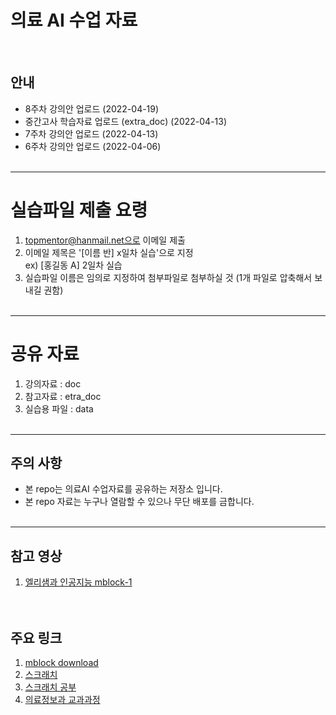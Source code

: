 # 의료 AI 수업 자료 
<br>

## 안내
* 8주차 강의안 업로드 (2022-04-19)
* 중간고사 학습자료 업로드 (extra_doc) (2022-04-13)
* 7주차 강의안 업로드 (2022-04-13)
* 6주차 강의안 업로드 (2022-04-06)
<br><br>

-----------------------------------
# 실습파일 제출 요령

1. topmentor@hanmail.net으로 이메일 제출 
2. 이메일 제목은 '[이름 반] x일차 실습'으로 지정 <br>
   ex) [홍길동 A] 2일차 실습
3. 실습파일 이름은 임의로 지정하여 첨부파일로 첨부하실 것 
   (1개 파일로 압축해서 보내길 권함)
<br><br>


-----------------------------------
# 공유 자료

1. 강의자료 : doc 
2. 참고자료 : etra_doc
3. 실습용 파일 : data
<br><br>

-----------------------------------
## 주의 사항
* 본 repo는 의료AI 수업자료를 공유하는 저장소 입니다. 
* 본 repo 자료는 누구나 열람할 수 있으나 무단 배포를 금합니다.
<br><br>

-----------------------------------
## 참고 영상
1. [엘리샘과 인공지능 mblock-1](https://www.youtube.com/watch?v=pWPKf7OIH_s&t=367s) <br>
<br><br>

## 주요 링크
1. [mblock download](https://mblock.makeblock.com/en-us/download/) <br>
2. [스크래치](https://scratch.mit.edu/) <br>
3. [스크래치 공부](https://makerejoicegames.tistory.com/category/%7B%20%EC%BD%94%EB%94%A9%EA%B3%B5%EB%B6%80%20%7D/%E2%96%B7%20%5B%EC%8A%A4%ED%81%AC%EB%9E%98%EC%B9%98%20%EA%B3%B5%EB%B6%80%5D) <br>
4. [의료정보과 교과과정](https://www.shu.ac.kr/file/announcing/cur_mis_2021.pdf) <br>
<br><br>




